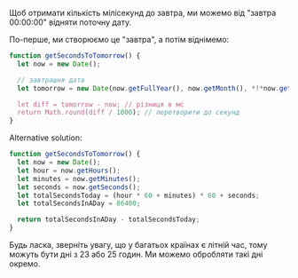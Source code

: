 Щоб отримати кількість мілісекунд до завтра, ми можемо від "завтра 00:00:00" відняти поточну дату.

По-перше, ми створюємо це "завтра", а потім віднімемо:

```js run
function getSecondsToTomorrow() {
  let now = new Date();

  // завтрашня дата
  let tomorrow = new Date(now.getFullYear(), now.getMonth(), *!*now.getDate()+1*/!*);

  let diff = tomorrow - now; // різниця в мс
  return Math.round(diff / 1000); // перетворити до секунд
}
```

Alternative solution:

```js run
function getSecondsToTomorrow() {
  let now = new Date();
  let hour = now.getHours();
  let minutes = now.getMinutes();
  let seconds = now.getSeconds();
  let totalSecondsToday = (hour * 60 + minutes) * 60 + seconds;
  let totalSecondsInADay = 86400;

  return totalSecondsInADay - totalSecondsToday;
}
```

Будь ласка, зверніть увагу, що у багатьох країнах є літній час, тому можуть бути дні з 23 або 25 годин. Ми можемо обробляти такі дні окремо.